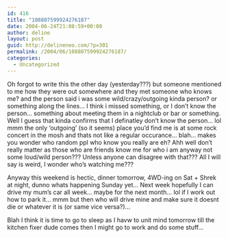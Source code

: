 ```yaml
---
id: 416
title: "108807599924276187"
date: 2004-06-24T21:08:59+00:00
author: deline
layout: post
guid: http://delineneo.com/?p=301
permalink: /2004/06/108807599924276187/
categories:
  - Uncategorized
---
```

Oh forgot to write this the other day (yesterday???) but someone mentioned to me how they were out somewhere and they met someone who knows me? and the person said i was some wild/crazy/outgoing kinda person? or something along the lines&#8230; I think i missed something, or I don&#8217;t know the person&#8230; something about meeting them in a nightclub or bar or something. Well I guess that kinda confirms that I definatley don&#8217;t know the person&#8230; lol mmm the only &#8216;outgoing&#8217; (so it seems) place you&#8217;d find me is at some rock concert in the mosh and thats not like a regular occurance&#8230; blah&#8230; makes you wonder who random ppl who know you really are eh? Ahh well don&#8217;t really matter as those who are friends know me for who i am anyway not some loud/wild person??? Unless anyone can disagree with that??? All I will say is weird, I wonder who&#8217;s watching me???

Anyway this weekend is hectic, dinner tomorrow, 4WD-ing on Sat + Shrek at night, dunno whats happening Sunday yet&#8230; Next week hopefully I can drive my mum&#8217;s car all week&#8230; maybe for the next month&#8230; lol if I work out how to park it&#8230; mmm but then who will drive mine and make sure it doesnt die or whatever it is (or same vice versa?)&#8230;

Blah I think it is time to go to sleep as I havw to unit mind tomorrow till the kitchen fixer dude comes then I might go to work and do some stuff&#8230;